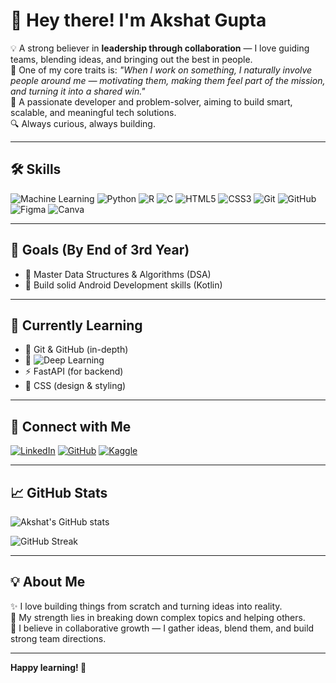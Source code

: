 # 👋 Hey there! I'm Akshat Gupta

💡 A strong believer in **leadership through collaboration** — I love guiding teams, blending ideas, and bringing out the best in people.  
🌟 One of my core traits is: _"When I work on something, I naturally involve people around me — motivating them, making them feel part of the mission, and turning it into a shared win."_  
🎯 A passionate developer and problem-solver, aiming to build smart, scalable, and meaningful tech solutions.  
🔍 Always curious, always building.

---


## 🛠 Skills

![Machine Learning](https://img.shields.io/badge/-Machine%20Learning-102C57?logo=scikit-learn&logoColor=white&style=for-the-badge)
![Python](https://img.shields.io/badge/-Python-3776AB?logo=python&logoColor=white&style=for-the-badge)
![R](https://img.shields.io/badge/-R-276DC3?logo=r&logoColor=white&style=for-the-badge)
![C](https://img.shields.io/badge/-C-00599C?logo=c&logoColor=white&style=for-the-badge)
![HTML5](https://img.shields.io/badge/-HTML5-E34F26?logo=html5&logoColor=white&style=for-the-badge)
![CSS3](https://img.shields.io/badge/-CSS3-1572B6?logo=css3&logoColor=white&style=for-the-badge)
![Git](https://img.shields.io/badge/-Git-F05032?logo=git&logoColor=white&style=for-the-badge)
![GitHub](https://img.shields.io/badge/-GitHub-181717?logo=github&logoColor=white&style=for-the-badge)
![Figma](https://img.shields.io/badge/-Figma-F24E1E?logo=figma&logoColor=white&style=for-the-badge)
![Canva](https://img.shields.io/badge/-Canva-00C4CC?logo=canva&logoColor=white&style=for-the-badge)



---

## 🎯 Goals (By End of 3rd Year)

- 📌 Master Data Structures & Algorithms (DSA)
- 📱 Build solid Android Development skills (Kotlin)


---

## 🚀 Currently Learning

- 🧠 Git & GitHub (in-depth)
- 🤖 ![Deep Learning](https://img.shields.io/badge/-Deep%20Learning-FF6F00?logo=tensorflow&logoColor=white&style=for-the-badge)
- ⚡ FastAPI (for backend)
- 🎨 CSS (design & styling)

---

## 🔗 Connect with Me

[![LinkedIn](https://img.shields.io/badge/-LinkedIn-blue?style=for-the-badge&logo=linkedin&logoColor=white)](https://www.linkedin.com/in/akshat-gupta-6a27a331a/)
[![GitHub](https://img.shields.io/badge/-GitHub-black?style=for-the-badge&logo=github&logoColor=white)](https://github.com/akshat09105)
[![Kaggle](https://img.shields.io/badge/-Kaggle-20BEFF?style=for-the-badge&logo=kaggle&logoColor=white)](https://www.kaggle.com/akshat9105)

---

## 📈 GitHub Stats

![Akshat's GitHub stats](https://github-readme-stats.vercel.app/api?username=akshat09105&show_icons=true&theme=radical)

![GitHub Streak](https://github-readme-streak-stats.herokuapp.com?user=akshat09105&theme=radical&date_format=M%20j%5B%2C%20Y%5D)

---

## 💡 About Me

✨ I love building things from scratch and turning ideas into reality.  
🧠 My strength lies in breaking down complex topics and helping others.  
🤝 I believe in collaborative growth — I gather ideas, blend them, and build strong team directions.

---

**Happy learning! 🚀**
